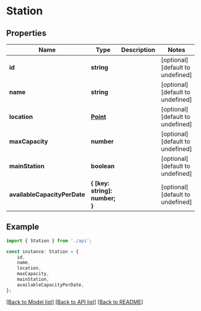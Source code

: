 # Station


## Properties

Name | Type | Description | Notes
------------ | ------------- | ------------- | -------------
**id** | **string** |  | [optional] [default to undefined]
**name** | **string** |  | [optional] [default to undefined]
**location** | [**Point**](Point.md) |  | [optional] [default to undefined]
**maxCapacity** | **number** |  | [optional] [default to undefined]
**mainStation** | **boolean** |  | [optional] [default to undefined]
**availableCapacityPerDate** | **{ [key: string]: number; }** |  | [optional] [default to undefined]

## Example

```typescript
import { Station } from './api';

const instance: Station = {
    id,
    name,
    location,
    maxCapacity,
    mainStation,
    availableCapacityPerDate,
};
```

[[Back to Model list]](../README.md#documentation-for-models) [[Back to API list]](../README.md#documentation-for-api-endpoints) [[Back to README]](../README.md)

